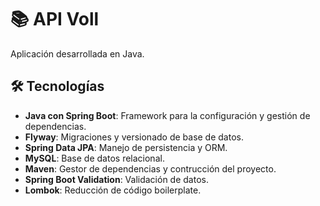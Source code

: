 # 📚 API Voll

Aplicación desarrollada en Java.

## 🛠️ Tecnologías
- **Java con Spring Boot**: Framework para la configuración y gestión de dependencias.  
- **Flyway**: Migraciones y versionado de base de datos.  
- **Spring Data JPA**: Manejo de persistencia y ORM.  
- **MySQL**: Base de datos relacional.  
- **Maven**: Gestor de dependencias y contrucción del proyecto.  
- **Spring Boot Validation**: Validación de datos.  
- **Lombok**: Reducción de código boilerplate.
